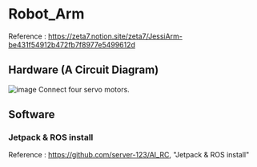 # Robot_Arm
Reference : https://zeta7.notion.site/zeta7/JessiArm-be431f54912b472fb7f8977e5499612d
## Hardware (A Circuit Diagram)
![image](https://github.com/server-123/Robot_Arm/assets/73692229/263003c9-ebbb-4816-bfb2-d8b9b06ef14e)
Connect four servo motors.
## Software
### Jetpack & ROS install
Reference : https://github.com/server-123/AI_RC, "Jetpack & ROS install"
